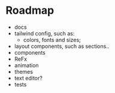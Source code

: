 # Roadmap

- docs
- tailwind config, such as:
    - colors, fonts and sizes;   
- layout components, such as sections..
- components
- ReFx 
- animation
- themes
- text editor?
- tests
